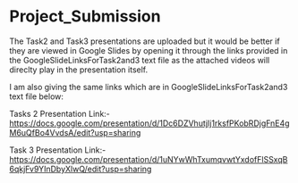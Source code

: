 # Project_Submission
The Task2 and Task3 presentations are uploaded but it would be better if they are viewed in Google Slides by opening it through the links provided in the 
GoogleSlideLinksForTask2and3 text file as the attached videos will direclty play in the presentation itself.

I am also giving the same links which are in GoogleSlideLinksForTask2and3 text file below:

Tasks 2 Presentation Link:-
https://docs.google.com/presentation/d/1Dc6DZVhutjIj1rksfPKobRDjgFnE4gM6uQfBo4VvdsA/edit?usp=sharing

Task 3 Presentation Link:-
https://docs.google.com/presentation/d/1uNYwWhTxumqvwtYxdofFlSSxqB6qkjFv9YInDbyXlwQ/edit?usp=sharing
